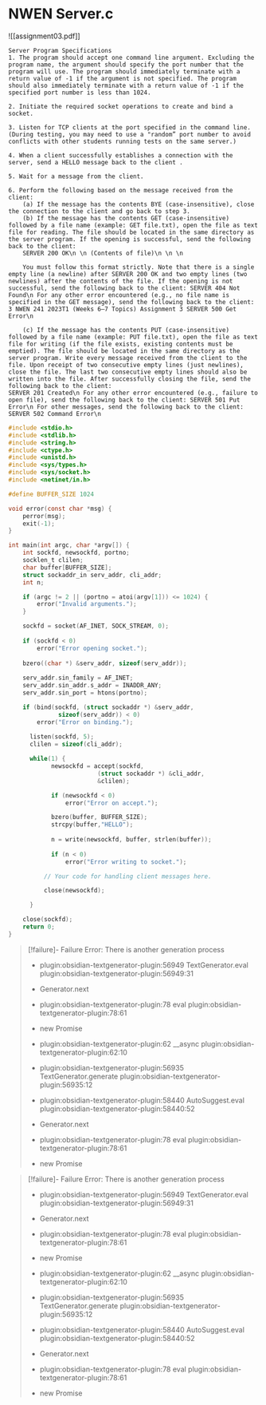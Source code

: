 # NWEN Server.c

![[assignment03.pdf]]

```
Server Program Specifications 
1. The program should accept one command line argument. Excluding the program name, the argument should specify the port number that the program will use. The program should immediately terminate with a return value of -1 if the argument is not specified. The program should also immediately terminate with a return value of -1 if the specified port number is less than 1024. 

2. Initiate the required socket operations to create and bind a socket. 

3. Listen for TCP clients at the port specified in the command line. (During testing, you may need to use a "random” port number to avoid conflicts with other students running tests on the same server.) 

4. When a client successfully establishes a connection with the server, send a HELLO message back to the client . 

5. Wait for a message from the client. 

6. Perform the following based on the message received from the client: 
	(a) If the message has the contents BYE (case-insensitive), close the connection to the client and go back to step 3. 
	(b) If the message has the contents GET (case-insensitive) followed by a file name (example: GET file.txt), open the file as text file for reading. The file should be located in the same directory as the server program. If the opening is successful, send the following back to the client: 
	SERVER 200 OK\n \n (Contents of file)\n \n \n 

	You must follow this format strictly. Note that there is a single empty line (a newline) after SERVER 200 OK and two empty lines (two newlines) after the contents of the file. If the opening is not successful, send the following back to the client: SERVER 404 Not Found\n For any other error encountered (e.g., no file name is specified in the GET message), send the following back to the client: 3 NWEN 241 2023T1 (Weeks 6–7 Topics) Assignment 3 SERVER 500 Get Error\n 
	
	(c) If the message has the contents PUT (case-insensitive) followed by a file name (example: PUT file.txt), open the file as text file for writing (if the file exists, existing contents must be emptied). The file should be located in the same directory as the server program. Write every message received from the client to the file. Upon receipt of two consecutive empty lines (just newlines), close the file. The last two consecutive empty lines should also be written into the file. After successfully closing the file, send the following back to the client: 
SERVER 201 Created\n For any other error encountered (e.g., failure to open file), send the following back to the client: SERVER 501 Put Error\n For other messages, send the following back to the client: SERVER 502 Command Error\n

```

```c
#include <stdio.h>
#include <stdlib.h>
#include <string.h>
#include <ctype.h>
#include <unistd.h>
#include <sys/types.h>
#include <sys/socket.h>
#include <netinet/in.h>

#define BUFFER_SIZE 1024

void error(const char *msg) {
    perror(msg);
    exit(-1);
}

int main(int argc, char *argv[]) {
    int sockfd, newsockfd, portno;
    socklen_t clilen;
    char buffer[BUFFER_SIZE];
    struct sockaddr_in serv_addr, cli_addr;
    int n;

    if (argc != 2 || (portno = atoi(argv[1])) <= 1024) {
        error("Invalid arguments.");
    }

    sockfd = socket(AF_INET, SOCK_STREAM, 0);
    
    if (sockfd < 0) 
        error("Error opening socket.");
        
    bzero((char *) &serv_addr, sizeof(serv_addr));
    
    serv_addr.sin_family = AF_INET;
    serv_addr.sin_addr.s_addr = INADDR_ANY;
    serv_addr.sin_port = htons(portno);

    if (bind(sockfd, (struct sockaddr *) &serv_addr,
              sizeof(serv_addr)) < 0) 
        error("Error on binding.");
        
	  listen(sockfd, 5);
	  clilen = sizeof(cli_addr);

	  while(1) {
		    newsockfd = accept(sockfd,
		                 (struct sockaddr *) &cli_addr,
		                 &clilen);

		    if (newsockfd < 0)
		    	error("Error on accept.");

		    bzero(buffer, BUFFER_SIZE);
		    strcpy(buffer,"HELLO");
		    
		    n = write(newsockfd, buffer, strlen(buffer));
		    
		    if (n < 0)
		    	error("Error writing to socket.");

	      // Your code for handling client messages here.

	      close(newsockfd);

	  }

    close(sockfd);
    return 0; 
}
```
> [!failure]- Failure 
>   Error: There is another generation process
>   
>   - plugin:obsidian-textgenerator-plugin:56949 TextGenerator.eval
>     plugin:obsidian-textgenerator-plugin:56949:31
>   
>   - Generator.next
>   
>   - plugin:obsidian-textgenerator-plugin:78 eval
>     plugin:obsidian-textgenerator-plugin:78:61
>   
>   - new Promise
>   
>   - plugin:obsidian-textgenerator-plugin:62 __async
>     plugin:obsidian-textgenerator-plugin:62:10
>   
>   - plugin:obsidian-textgenerator-plugin:56935 TextGenerator.generate
>     plugin:obsidian-textgenerator-plugin:56935:12
>   
>   - plugin:obsidian-textgenerator-plugin:58440 AutoSuggest.eval
>     plugin:obsidian-textgenerator-plugin:58440:52
>   
>   - Generator.next
>   
>   - plugin:obsidian-textgenerator-plugin:78 eval
>     plugin:obsidian-textgenerator-plugin:78:61
>   
>   - new Promise
>   
>  

> [!failure]- Failure 
>   Error: There is another generation process
>   
>   - plugin:obsidian-textgenerator-plugin:56949 TextGenerator.eval
>     plugin:obsidian-textgenerator-plugin:56949:31
>   
>   - Generator.next
>   
>   - plugin:obsidian-textgenerator-plugin:78 eval
>     plugin:obsidian-textgenerator-plugin:78:61
>   
>   - new Promise
>   
>   - plugin:obsidian-textgenerator-plugin:62 __async
>     plugin:obsidian-textgenerator-plugin:62:10
>   
>   - plugin:obsidian-textgenerator-plugin:56935 TextGenerator.generate
>     plugin:obsidian-textgenerator-plugin:56935:12
>   
>   - plugin:obsidian-textgenerator-plugin:58440 AutoSuggest.eval
>     plugin:obsidian-textgenerator-plugin:58440:52
>   
>   - Generator.next
>   
>   - plugin:obsidian-textgenerator-plugin:78 eval
>     plugin:obsidian-textgenerator-plugin:78:61
>   
>   - new Promise
>   
>  

